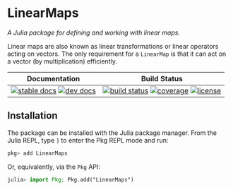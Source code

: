 # LinearMaps

*A Julia package for defining and working with linear maps.*

Linear maps are also known as linear transformations or linear operators acting on vectors.
The only requirement for a `LinearMap` is that it can act on a vector (by multiplication) efficiently.

| **Documentation**                                                               | **Build Status**                                                                                |
|:-------------------------------------------------------------------------------:|:-----------------------------------------------------------------------------------------------:|
| [![stable docs][docs-stable-img]][docs-stable-url] [![dev docs][docs-dev-img]][docs-dev-url] | [![build status][build-img]][build-url] [![coverage][codecov-img]][codecov-url] [![license][license-img]][license-url] |

## Installation

The package can be installed with the Julia package manager.
From the Julia REPL, type `]` to enter the Pkg REPL mode and run:

```julia
pkg> add LinearMaps
```

Or, equivalently, via the `Pkg` API:

```julia
julia> import Pkg; Pkg.add("LinearMaps")
```

[docs-dev-img]: https://img.shields.io/badge/docs-dev-blue.svg
[docs-dev-url]: https://jutho.github.io/LinearMaps.jl/dev

[docs-stable-img]: https://img.shields.io/badge/docs-stable-blue.svg
[docs-stable-url]: https://jutho.github.io/LinearMaps.jl/stable

[build-img]: https://github.com/Jutho/LinearMaps.jl/workflows/CI/badge.svg
[build-url]: https://github.com/Jutho/LinearMaps.jl/actions?query=workflow%3ACI

[codecov-img]: http://codecov.io/github/Jutho/LinearMaps.jl/coverage.svg?branch=master
[codecov-url]: http://codecov.io/github/Jutho/LinearMaps.jl?branch=master

[license-img]: http://img.shields.io/badge/license-MIT-brightgreen.svg?style=flat
[license-url]: LICENSE.md
